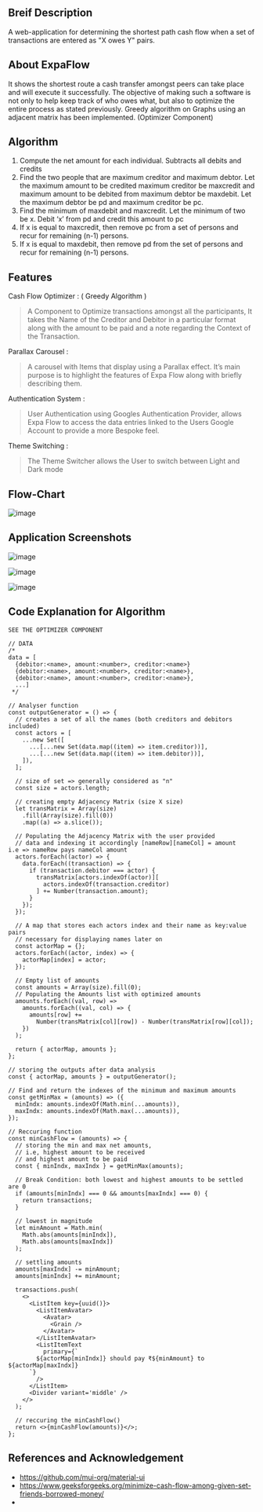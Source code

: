 ## Breif Description

A web-application for determining the shortest path cash flow when a set of transactions are entered as "X owes Y" pairs. 

## About ExpaFlow
It shows the shortest route a cash transfer amongst peers can take place and will execute it successfully. The objective of making such a software is not only to help keep track of who owes what, but also to optimize the entire process as stated previously. Greedy algorithm on Graphs using an adjacent matrix has been implemented. (Optimizer Component)

## Algorithm 
1. Compute the net amount for each individual. Subtracts all debits and credits
2. Find the two people that are maximum creditor and maximum debtor. Let
the maximum amount to be credited maximum creditor be maxcredit and
maximum amount to be debited from maximum debtor be maxdebit. Let the
maximum debtor be pd and maximum creditor be pc.
3. Find the minimum of maxdebit and maxcredit. Let the minimum of two be
x. Debit ‘x’ from pd and credit this amount to pc
4. If x is equal to maxcredit, then remove pc from a set of persons and recur
for remaining (n-1) persons.
5. If x is equal to maxdebit, then remove pd from the set of persons and recur
for remaining (n-1) persons.

## Features
Cash Flow Optimizer : ( Greedy Algorithm )
> A Component to Optimize transactions amongst all the participants,
It takes the Name of the Creditor and Debitor in a particular format
along with the amount to be paid and a note regarding the Context
of the Transaction.

Parallax Carousel :
> A carousel with Items that display using a Parallax effect. It’s main
purpose is to highlight the features of Expa Flow along with briefly
describing them.

Authentication System :
> User Authentication using Googles Authentication Provider, allows
Expa Flow to access the data entries linked to the Users Google
Account to provide a more Bespoke feel.

Theme Switching :
> The Theme Switcher allows the User to switch between Light and
Dark mode

## Flow-Chart
![image](https://user-images.githubusercontent.com/52369953/122641712-9728e680-d124-11eb-9be7-4bc7c859ae80.png)

## Application Screenshots
![image](https://user-images.githubusercontent.com/52369953/122641756-d7886480-d124-11eb-934d-8160c7c1fd2e.png)

![image](https://user-images.githubusercontent.com/52369953/122641776-eb33cb00-d124-11eb-90ce-85272ccc89aa.png)

![image](https://user-images.githubusercontent.com/52369953/122641785-f8e95080-d124-11eb-8fc1-8cc26ad3fd2e.png)

## Code Explanation for Algorithm

```
SEE THE OPTIMIZER COMPONENT
 
// DATA
/*
data = [
  {debitor:<name>, amount:<number>, creditor:<name>}
  {debitor:<name>, amount:<number>, creditor:<name>},
  {debitor:<name>, amount:<number>, creditor:<name>},
  ...]
 */
 
// Analyser function
const outputGenerator = () => {
  // creates a set of all the names (both creditors and debitors included)
  const actors = [
    ...new Set([
      ...[...new Set(data.map((item) => item.creditor))],
      ...[...new Set(data.map((item) => item.debitor))],
    ]),
  ];

  // size of set => generally considered as "n"
  const size = actors.length;

  // creating empty Adjacency Matrix (size X size)
  let transMatrix = Array(size)
    .fill(Array(size).fill(0))
    .map((a) => a.slice());

  // Populating the Adjacency Matrix with the user provided
  // data and indexing it accordingly [nameRow][nameCol] = amount   i.e => nameRow pays nameCol amount
  actors.forEach((actor) => {
    data.forEach((transaction) => {
      if (transaction.debitor === actor) {
        transMatrix[actors.indexOf(actor)][
          actors.indexOf(transaction.creditor)
        ] += Number(transaction.amount);
      }
    });
  });

  // A map that stores each actors index and their name as key:value pairs
  // necessary for displaying names later on
  const actorMap = {};
  actors.forEach((actor, index) => {
    actorMap[index] = actor;
  });

  // Empty list of amounts
  const amounts = Array(size).fill(0);
  // Populating the Amounts list with optimized amounts
  amounts.forEach((val, row) =>
    amounts.forEach((val, col) => {
      amounts[row] +=
        Number(transMatrix[col][row]) - Number(transMatrix[row][col]);
    })
  );

  return { actorMap, amounts };
};

// storing the outputs after data analysis
const { actorMap, amounts } = outputGenerator();

// Find and return the indexes of the minimum and maximum amounts
const getMinMax = (amounts) => ({
  minIndx: amounts.indexOf(Math.min(...amounts)),
  maxIndx: amounts.indexOf(Math.max(...amounts)),
});

// Reccuring function 
const minCashFlow = (amounts) => {
  // storing the min and max net amounts,
  // i.e, highest amount to be received
  // and highest amount to be paid
  const { minIndx, maxIndx } = getMinMax(amounts);

  // Break Condition: both lowest and highest amounts to be settled are 0
  if (amounts[minIndx] === 0 && amounts[maxIndx] === 0) {
    return transactions;
  }

  // lowest in magnitude
  let minAmount = Math.min(
    Math.abs(amounts[minIndx]),
    Math.abs(amounts[maxIndx])
  );

  // settling amounts
  amounts[maxIndx] -= minAmount;
  amounts[minIndx] += minAmount;

  transactions.push(
    <>
      <ListItem key={uuid()}>
        <ListItemAvatar>
          <Avatar>
            <Grain />
          </Avatar>
        </ListItemAvatar>
        <ListItemText
          primary={`
        ${actorMap[minIndx]} should pay ₹${minAmount} to ${actorMap[maxIndx]}
      `}
        />
      </ListItem>
      <Divider variant='middle' />
    </>
  );

  // reccuring the minCashFlow()
  return <>{minCashFlow(amounts)}</>;
};

```

## References and Acknowledgement
- https://github.com/mui-org/material-ui
- https://www.geeksforgeeks.org/minimize-cash-flow-among-given-set-friends-borrowed-money/
- 


